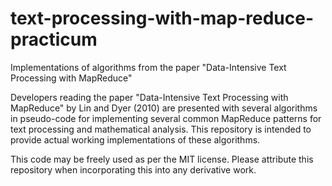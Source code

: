 text-processing-with-map-reduce-practicum
=========================================

Implementations of algorithms from the paper "Data-Intensive Text Processing with MapReduce"

Developers reading the paper "Data-Intensive Text Processing with MapReduce" by Lin and Dyer (2010) are presented with several algorithms in pseudo-code for implementing several common MapReduce patterns for text processing and mathematical analysis. This repository is intended to provide actual working implementations of these algorithms.

This code may be freely used as per the MIT license. Please attribute this repository when incorporating this into any derivative work.
